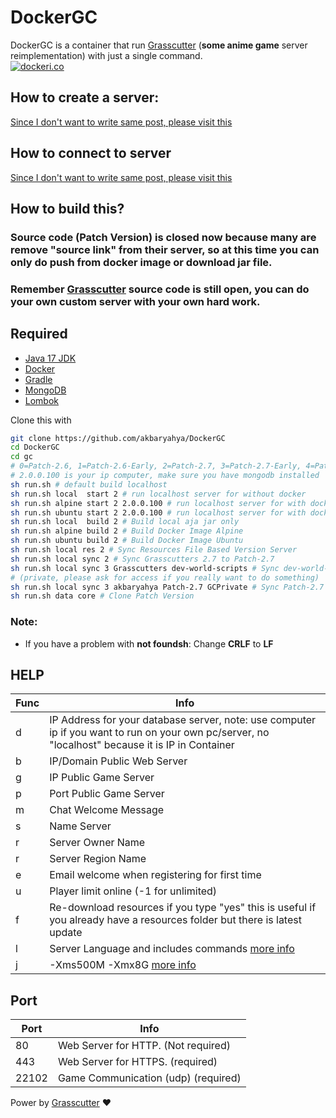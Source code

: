 # DockerGC
DockerGC is a container that run [Grasscutter](https://github.com/Melledy/Grasscutter) (**some anime game** server reimplementation) with just a single command.<br>
[![dockeri.co](https://dockeri.co/image/siakbary/dockergc)](https://hub.docker.com/r/siakbary/dockergc)
## How to create a server:
[Since I don't want to write same post, please visit this](https://game.yuuki.me/posts/how-to-make-server)
## How to connect to server
[Since I don't want to write same post, please visit this](https://game.yuuki.me/posts/how-connect)

## How to build this? 
### Source code (Patch Version) is closed now because many are remove "source link" from their server, so at this time you can only do push from docker image or download jar file.
### Remember [Grasscutter](https://github.com/Melledy/Grasscutter) source code is still open, you can do your own custom server with your own hard work.
## Required
- [Java 17 JDK](https://adoptium.net/temurin/releases) 
- [Docker](https://docs.docker.com/engine/install/)
- [Gradle](https://gradle.org/install/)
- [MongoDB](https://www.mongodb.com/try/download/community)
- [Lombok](https://stackoverflow.com/questions/67899014/vs-code-did-not-recognize-lombok)

Clone this with
```sh
git clone https://github.com/akbaryahya/DockerGC
cd DockerGC
cd gc
# 0=Patch-2.6, 1=Patch-2.6-Early, 2=Patch-2.7, 3=Patch-2.7-Early, 4=Patch-2.8
# 2.0.0.100 is your ip computer, make sure you have mongodb installed
sh run.sh # default build localhost
sh run.sh local  start 2 # run localhost server for without docker
sh run.sh alpine start 2 2.0.0.100 # run localhost server for with docker alpine
sh run.sh ubuntu start 2 2.0.0.100 # run localhost server for with docker ubuntu
sh run.sh local  build 2 # Build local aja jar only
sh run.sh alpine build 2 # Build Docker Image Alpine
sh run.sh ubuntu build 2 # Build Docker Image Ubuntu
sh run.sh local res 2 # Sync Resources File Based Version Server
sh run.sh local sync 2 # Sync Grasscutters 2.7 to Patch-2.7
sh run.sh local sync 3 Grasscutters dev-world-scripts # Sync dev-world-scripts to Patch-2.7-Early
# (private, please ask for access if you really want to do something)
sh run.sh local sync 3 akbaryahya Patch-2.7 GCPrivate # Sync Patch-2.7 to Patch-2.7-Early
sh run.sh data core # Clone Patch Version
```
### Note:
* If you have a problem with **not foundsh**: Change **CRLF** to **LF**

## HELP
| Func | Info |
| ------ | ------ |
| d | IP Address for your database server, note: use computer ip if you want to run on your own pc/server, no "localhost" because it is IP in Container |
| b | IP/Domain Public Web Server |
| g | IP Public Game Server |
| p | Port Public Game Server |
| m | Chat Welcome Message |
| s | Name Server |
| r | Server Owner Name |
| r | Server Region Name |
| e | Email welcome when registering for first time |
| u | Player limit online (-1 for unlimited) |
| f | Re-download resources if you type "yes" this is useful if you already have a resources folder but there is latest update |
| l | Server Language and includes commands [more info](https://github.com/Grasscutters/Grasscutter/tree/development/src/main/resources/languages) |
| j | -Xms500M -Xmx8G [more info](https://www.baeldung.com/ops/docker-jvm-heap-size) |

## Port
| Port | Info |
| ------ | ------ |
| 80 | Web Server for HTTP. (Not required) |
| 443 | Web Server for HTTPS. (required) |
| 22102 | Game Communication (udp) (required) |

Power by [Grasscutter](https://github.com/Melledy/Grasscutter) ❤️